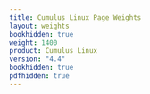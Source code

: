 ```yaml
---
title: Cumulus Linux Page Weights
layout: weights
bookhidden: true
weight: 1400
product: Cumulus Linux
version: "4.4"
bookhidden: true
pdfhidden: true
---
```

